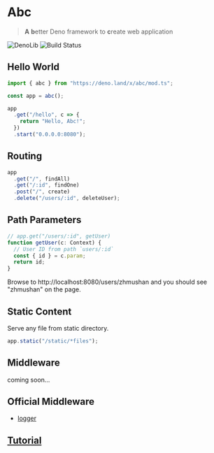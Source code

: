 # Abc

> **A** **b**etter Deno framework to **c**reate web application

![DenoLib](https://denolib.com/badge?scope=zhmushan&repo=abc)
![Build Status](https://img.shields.io/travis/zhmushan/abc.svg?style=flat-square)

## Hello World

```ts
import { abc } from "https://deno.land/x/abc/mod.ts";

const app = abc();

app
  .get("/hello", c => {
    return "Hello, Abc!";
  })
  .start("0.0.0.0:8080");
```

## Routing

```ts
app
  .get("/", findAll)
  .get("/:id", findOne)
  .post("/", create)
  .delete("/users/:id", deleteUser);
```

## Path Parameters

```ts
// app.get("/users/:id", getUser)
function getUser(c: Context) {
  // User ID from path `users/:id`
  const { id } = c.param;
  return id;
}
```

Browse to http://localhost:8080/users/zhmushan and you should see "zhmushan" on the page.

## Static Content

Serve any file from static directory.

```ts
app.static("/static/*files");
```

## Middleware

coming soon...

## Official Middleware

- [logger](https://github.com/zhmushan/abc_logger)

## [Tutorial](https://github.com/zhmushan/abc/wiki)
